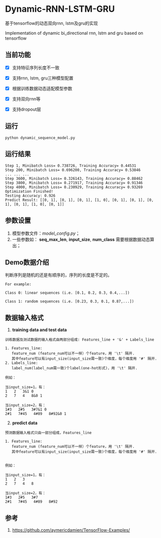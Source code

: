 # Dynamic-RNN-LSTM-GRU
基于tensorflow的动态双向rnn, lstm及gru的实现

Implementation of dynamic bi_directional rnn, lstm and gru based on tensorflow


## 当前功能
- [x] 支持特征序列长度不一致
- [x] 支持rnn, lstm, gru三种模型配置
- [x] 根据训练数据动态适配模型参数
- [x] 支持双向rnn等
- [x] 支持dropout层


## 运行
```
python dynamic_sequence_model.py
```

## 运行结果
```
Step 1, Minibatch Loss= 0.738726, Training Accuracy= 0.44531
Step 200, Minibatch Loss= 0.696200, Training Accuracy= 0.53846
... ... ...
Step 3600, Minibatch Loss= 0.326143, Training Accuracy= 0.88462
Step 3800, Minibatch Loss= 0.271917, Training Accuracy= 0.91346
Step 4000, Minibatch Loss= 0.230929, Training Accuracy= 0.93269
Optimization Finished!
Testing Accuracy: 0.926
Predict Result: [[0, 1], [0, 1], [0, 1], [1, 0], [0, 1], [0, 1], [0, 1], [0, 1], [1, 0], [0, 1]]
```

## 参数设置
1. 模型参数文件：*model_config.py*；
2. 一些参数如： **seq_max_len**, **input_size**, **num_class** 需要根据数据动态算出；

## Demo数据介绍
判断序列是随机的还是有顺序的，序列的长度是不定的。
```
For example:

Class 0: linear sequences (i.e. [0.1, 0.2, 0.3, 0.4,...])

Class 1: random sequences (i.e. [0.23, 0.3, 0.1, 0.87,...])
```
## 数据输入格式
1. **training data and test data**
```
训练数据及测试数据的输入格式由两部分组成: Features_line + '&' + Labels_line

1. Features_line:
   feature_num (feature_num可以不一样）个feature，用 '\t' 隔开.
   其中feature可以有input_size(input_size需一致)个维度，每个维度用 '#' 隔开.
2. Labels_line:
   label_num(label_num需一致)个label(one-hot形式)，用 '\t' 隔开.

例如：

当input_size=1，有：
1   2   3&1 0
2   7   4   8&0 1

当input_size=2，有：
1#3   2#5   3#7&1 0
2#1   7#45   4#89   8#92&0 1
```
2. **predict data**
```
预测数据输入格式只由一部分组成，Features_line

1. Features_line:
   feature_num (feature_num可以不一样）个feature，用 '\t' 隔开.
   其中feature可以有input_size(input_size需一致)个维度，每个维度用 '#' 隔开.


例如：

当input_size=1，有：
1   2   3
2   7   4   8

当input_size=2，有：
1#3   2#5   3#7
2#1   7#45   4#89   8#92
```

## 参考
1. https://github.com/aymericdamien/TensorFlow-Examples/



